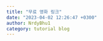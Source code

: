 ```yaml
---
title: "무료 영화 링크"
date: "2023-04-02 12:26:47 +0300"
author: NrdyBhu1
category: tutorial blog
---
```

